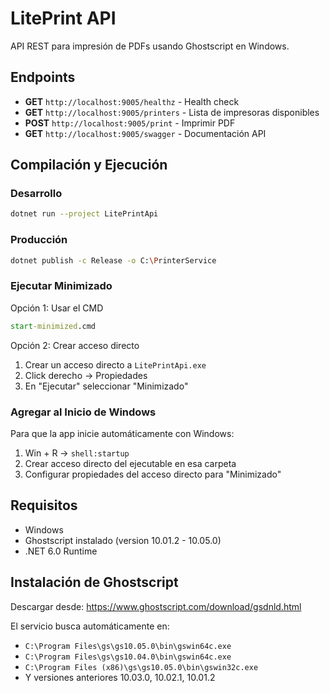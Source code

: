 # LitePrint API

API REST para impresión de PDFs usando Ghostscript en Windows.

## Endpoints

- **GET** `http://localhost:9005/healthz` - Health check
- **GET** `http://localhost:9005/printers` - Lista de impresoras disponibles
- **POST** `http://localhost:9005/print` - Imprimir PDF
- **GET** `http://localhost:9005/swagger` - Documentación API

## Compilación y Ejecución

### Desarrollo
```bash
dotnet run --project LitePrintApi
```

### Producción
```bash
dotnet publish -c Release -o C:\PrinterService
```

### Ejecutar Minimizado

Opción 1: Usar el CMD
```cmd
start-minimized.cmd
```

Opción 2: Crear acceso directo
1. Crear un acceso directo a `LitePrintApi.exe`
2. Click derecho → Propiedades
3. En "Ejecutar" seleccionar "Minimizado"

### Agregar al Inicio de Windows

Para que la app inicie automáticamente con Windows:
1. Win + R → `shell:startup`
2. Crear acceso directo del ejecutable en esa carpeta
3. Configurar propiedades del acceso directo para "Minimizado"

## Requisitos

- Windows
- Ghostscript instalado (version 10.01.2 - 10.05.0)
- .NET 6.0 Runtime

## Instalación de Ghostscript

Descargar desde: https://www.ghostscript.com/download/gsdnld.html

El servicio busca automáticamente en:
- `C:\Program Files\gs\gs10.05.0\bin\gswin64c.exe`
- `C:\Program Files\gs\gs10.04.0\bin\gswin64c.exe`
- `C:\Program Files (x86)\gs\gs10.05.0\bin\gswin32c.exe`
- Y versiones anteriores 10.03.0, 10.02.1, 10.01.2